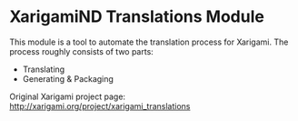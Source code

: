 # XarigamiND Translations Module

 This module is a tool to automate the translation process for Xarigami. The process roughly consists of two parts:

 * Translating
 * Generating & Packaging

Original Xarigami project page: http://xarigami.org/project/xarigami_translations
